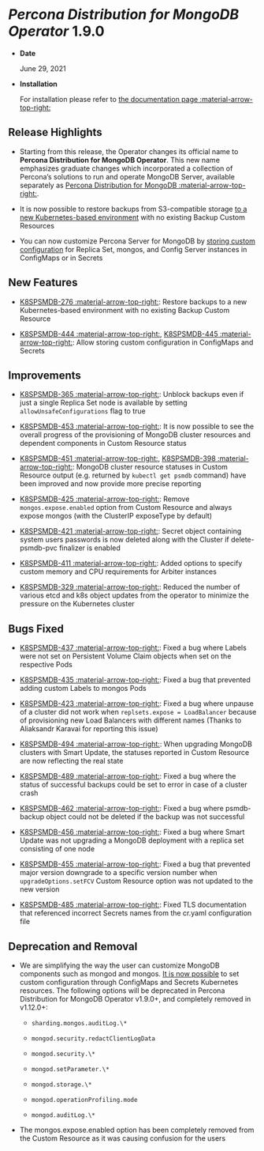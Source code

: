 # *Percona Distribution for MongoDB Operator* 1.9.0


* **Date**

    June 29, 2021



* **Installation**

    For installation please refer to [the documentation page :material-arrow-top-right:](https://www.percona.com/doc/kubernetes-operator-for-psmongodb/index.html#installation)


## Release Highlights


* Starting from this release, the Operator changes its official name to
**Percona Distribution for MongoDB Operator**. This new name emphasizes
graduate changes which incorporated a collection of Percona’s solutions to run
and operate MongoDB Server, available separately as
[Percona Distribution for MongoDB :material-arrow-top-right:](https://www.percona.com/doc/percona-distribution-for-mongodb/4.2/index.html).


* It is now possible to restore backups from S3-compatible storage
[to a new Kubernetes-based environment](../backups.md#backups-restore) with no existing
Backup Custom Resources


* You can now customize Percona Server for MongoDB by
[storing custom configuration](../options.md#operator-configmaps) for Replica Set,
mongos, and Config Server instances in ConfigMaps or in Secrets

## New Features


* [K8SPSMDB-276 :material-arrow-top-right:](https://jira.percona.com/browse/K8SPSMDB-276): Restore backups
to a new Kubernetes-based environment <backups-restore> with no existing
Backup Custom Resource


* [K8SPSMDB-444 :material-arrow-top-right:](https://jira.percona.com/browse/K8SPSMDB-444), [K8SPSMDB-445 :material-arrow-top-right:](https://jira.percona.com/browse/K8SPSMDB-445): Allow storing custom
configuration in ConfigMaps and Secrets

## Improvements


* [K8SPSMDB-365 :material-arrow-top-right:](https://jira.percona.com/browse/K8SPSMDB-365): Unblock backups even if just a single Replica Set
node is available by setting `allowUnsafeConfigurations` flag to true


* [K8SPSMDB-453 :material-arrow-top-right:](https://jira.percona.com/browse/K8SPSMDB-453): It is now possible to see the overall progress of the
provisioning of MongoDB cluster resources and dependent components in Custom
Resource status


* [K8SPSMDB-451 :material-arrow-top-right:](https://jira.percona.com/browse/K8SPSMDB-451), [K8SPSMDB-398 :material-arrow-top-right:](https://jira.percona.com/browse/K8SPSMDB-398): MongoDB cluster resource
statuses in Custom Resource output (e.g. returned by `kubectl get psmdb`
command) have been improved and now provide more precise reporting


* [K8SPSMDB-425 :material-arrow-top-right:](https://jira.percona.com/browse/K8SPSMDB-425): Remove `mongos.expose.enabled` option from Custom
Resource and always expose mongos (with the ClusterIP exposeType by default)


* [K8SPSMDB-421 :material-arrow-top-right:](https://jira.percona.com/browse/K8SPSMDB-421): Secret object containing system users passwords is
now deleted along with the Cluster if delete-psmdb-pvc finalizer is enabled


* [K8SPSMDB-411 :material-arrow-top-right:](https://jira.percona.com/browse/K8SPSMDB-411): Added options to specify custom memory and CPU
requirements for Arbiter instances


* [K8SPSMDB-329 :material-arrow-top-right:](https://jira.percona.com/browse/K8SPSMDB-329): Reduced the number of various etcd and k8s object
updates from the operator to minimize the pressure on the Kubernetes cluster

## Bugs Fixed


* [K8SPSMDB-437 :material-arrow-top-right:](https://jira.percona.com/browse/K8SPSMDB-437): Fixed a bug where Labels were not set on Persistent
Volume Claim objects when set on the respective Pods


* [K8SPSMDB-435 :material-arrow-top-right:](https://jira.percona.com/browse/K8SPSMDB-435): Fixed a bug that prevented adding custom Labels to
mongos Pods


* [K8SPSMDB-423 :material-arrow-top-right:](https://jira.percona.com/browse/K8SPSMDB-423): Fixed a bug where unpause of a cluster did not work
when `replsets.expose = LoadBalancer` because of provisioning new Load
Balancers with different names (Thanks to Aliaksandr Karavai for reporting
this issue)


* [K8SPSMDB-494 :material-arrow-top-right:](https://jira.percona.com/browse/K8SPSMDB-494): When upgrading MongoDB clusters with Smart Update,
the statuses reported in Custom Resource are now reflecting the real state


* [K8SPSMDB-489 :material-arrow-top-right:](https://jira.percona.com/browse/K8SPSMDB-489): Fixed a bug where the status of successful backups
could be set to error in case of a cluster crash


* [K8SPSMDB-462 :material-arrow-top-right:](https://jira.percona.com/browse/K8SPSMDB-462): Fixed a bug where psmdb-backup object could not be
deleted if the backup was not successful


* [K8SPSMDB-456 :material-arrow-top-right:](https://jira.percona.com/browse/K8SPSMDB-456): Fixed a bug where Smart Update was not upgrading a
MongoDB deployment with a replica set consisting of one node


* [K8SPSMDB-455 :material-arrow-top-right:](https://jira.percona.com/browse/K8SPSMDB-455): Fixed a bug that prevented major version downgrade to
a specific version number when `upgradeOptions.setFCV` Custom Resource
option was not updated to the new version


* [K8SPSMDB-485 :material-arrow-top-right:](https://jira.percona.com/browse/K8SPSMDB-485): Fixed TLS documentation that referenced incorrect
Secrets names from the cr.yaml configuration file

## Deprecation and Removal


* We are simplifying the way the user can customize MongoDB components such as
mongod and mongos. [It is now possible](../options.md#operator-configmaps)
to set custom configuration through ConfigMaps and Secrets Kubernetes
resources. The following options will be deprecated in Percona Distribution
for MongoDB Operator v1.9.0+, and completely removed in v1.12.0+:


    * `sharding.mongos.auditLog.\*`


    * `mongod.security.redactClientLogData`


    * `mongod.security.\*`


    * `mongod.setParameter.\*`


    * `mongod.storage.\*`


    * `mongod.operationProfiling.mode`


    * `mongod.auditLog.\*`


* The mongos.expose.enabled option has been completely removed from the Custom
Resource as it was causing confusion for the users
